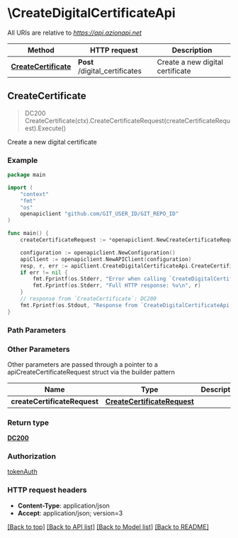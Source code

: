 # \CreateDigitalCertificateApi

All URIs are relative to *https://api.azionapi.net*

Method | HTTP request | Description
------------- | ------------- | -------------
[**CreateCertificate**](CreateDigitalCertificateApi.md#CreateCertificate) | **Post** /digital_certificates | Create a new digital certificate



## CreateCertificate

> DC200 CreateCertificate(ctx).CreateCertificateRequest(createCertificateRequest).Execute()

Create a new digital certificate

### Example

```go
package main

import (
    "context"
    "fmt"
    "os"
    openapiclient "github.com/GIT_USER_ID/GIT_REPO_ID"
)

func main() {
    createCertificateRequest := *openapiclient.NewCreateCertificateRequest("Name_example", "Certificate_example", "PrivateKey_example") // CreateCertificateRequest | 

    configuration := openapiclient.NewConfiguration()
    apiClient := openapiclient.NewAPIClient(configuration)
    resp, r, err := apiClient.CreateDigitalCertificateApi.CreateCertificate(context.Background()).CreateCertificateRequest(createCertificateRequest).Execute()
    if err != nil {
        fmt.Fprintf(os.Stderr, "Error when calling `CreateDigitalCertificateApi.CreateCertificate``: %v\n", err)
        fmt.Fprintf(os.Stderr, "Full HTTP response: %v\n", r)
    }
    // response from `CreateCertificate`: DC200
    fmt.Fprintf(os.Stdout, "Response from `CreateDigitalCertificateApi.CreateCertificate`: %v\n", resp)
}
```

### Path Parameters



### Other Parameters

Other parameters are passed through a pointer to a apiCreateCertificateRequest struct via the builder pattern


Name | Type | Description  | Notes
------------- | ------------- | ------------- | -------------
 **createCertificateRequest** | [**CreateCertificateRequest**](CreateCertificateRequest.md) |  | 

### Return type

[**DC200**](DC200.md)

### Authorization

[tokenAuth](../README.md#tokenAuth)

### HTTP request headers

- **Content-Type**: application/json
- **Accept**: application/json; version=3

[[Back to top]](#) [[Back to API list]](../README.md#documentation-for-api-endpoints)
[[Back to Model list]](../README.md#documentation-for-models)
[[Back to README]](../README.md)

